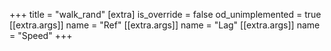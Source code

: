 +++
title = "walk_rand"
[extra]
is_override = false
od_unimplemented = true
[[extra.args]]
name = "Ref"
[[extra.args]]
name = "Lag"
[[extra.args]]
name = "Speed"
+++